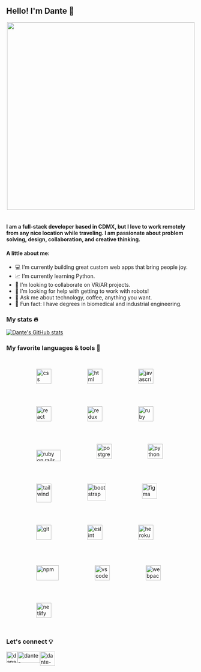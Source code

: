 ## Hello! I'm Dante 👋

<div style="display: grid; justify-content: center;"><img src="https://media.giphy.com/media/dLJY3MAXrj2BG6PQyR/giphy.gif" width="500"></div><br/>

#### I am a full-stack developer based in CDMX, but I love to work remotely from any nice location while traveling. I am passionate about problem solving, design, collaboration, and creative thinking.

#### A little about me:

- 💻 I’m currently building great custom web apps that bring people joy.
- 📈 I’m currently learning Python.
- 🤝 I’m looking to collaborate on VR/AR projects.
- 🤖 I’m looking for help with getting to work with robots!
- 💬 Ask me about technology, coffee, anything you want.
- 🦾 Fun fact: I have degrees in biomedical and industrial engineering.

### My stats 🔥

[![Dante's GitHub stats](https://github-readme-stats.vercel.app/api?username=danalvrz&show_icons=true&theme=merko)](https://github.com/danalvrz/github-readme-stats)

### My favorite languages & tools 🚀

<div style="display: flex; justify-content: flex-start; flex-wrap: wrap;">

<a href="https://developer.mozilla.org/en-US/docs/Web/CSS"><img src="https://www.vectorlogo.zone/logos/w3_css/w3_css-icon.svg" alt="css" width="40" style="padding: 1rem; margin-left: 4rem;"/></a>

<a href="https://developer.mozilla.org/en-US/docs/Web/HTML"><img src="https://www.vectorlogo.zone/logos/w3_html5/w3_html5-icon.svg" alt="html" width="40" style="padding: 1rem; margin-left: 4rem;"/></a>

<a href="https://developer.mozilla.org/en-US/docs/Web/JavaScript"><img src="https://www.freepnglogos.com/uploads/javascript-png/javascript-vector-logo-yellow-png-transparent-javascript-vector-12.png" alt="javascript" width="40" height="40" style="padding: 1rem; margin-left: 4rem;"/></a>

<a href="https://reactjs.org"><img src="https://www.vectorlogo.zone/logos/reactjs/reactjs-icon.svg" alt="react" width="40" style="padding: 1rem; margin-left: 4rem;"/></a>

<a href="https://redux.js.org"><img src="https://d33wubrfki0l68.cloudfront.net/0834d0215db51e91525a25acf97433051f280f2f/c30f5/img/redux.svg" alt="redux" width="40" style="padding: 1rem; margin-left: 4rem;"/></a>

<a href="https://www.ruby-lang.org/en/"><img src="https://www.vectorlogo.zone/logos/ruby-lang/ruby-lang-icon.svg" alt="ruby" width="40" style="padding: 1rem; margin-left: 4rem;"/></a>

<a href="https://rubyonrails.org"><img src="https://upload.wikimedia.org/wikipedia/commons/thumb/6/62/Ruby_On_Rails_Logo.svg/256px-Ruby_On_Rails_Logo.svg.png" alt="ruby on rails" width="65" height="30" style="padding: 1rem; margin-left: 4rem; padding-top: 2rem;"/></a>

<a href="https://www.postgresql.org"><img src="https://www.vectorlogo.zone/logos/postgresql/postgresql-icon.svg" alt="postgresql" width="40" style="padding: 1rem; margin-left: 4rem;"/></a>

<a href="https://www.python.org"><img src="https://www.vectorlogo.zone/logos/python/python-icon.svg" alt="python" width="40" style="padding: 1rem; margin-left: 4rem;"/></a>

<a href="https://tailwindcss.com"><img src="https://www.vectorlogo.zone/logos/tailwindcss/tailwindcss-icon.svg" alt="tailwind" width="40" height="50" style="padding: 1rem; margin-left: 4rem;"/></a>

<a href="https://getbootstrap.com"><img src="https://getbootstrap.com/docs/5.2/assets/brand/bootstrap-logo-shadow.png" alt="bootstrap" width="50" height="45" style="padding: 1rem; margin-left: 4rem;"/></a>

<a href="https://www.figma.com"><img src="https://www.vectorlogo.zone/logos/figma/figma-icon.svg" alt="figma" width="40" style="padding: 1rem; margin-left: 4rem;"/></a>

<a href="https://git-scm.com"><img src="https://www.vectorlogo.zone/logos/git-scm/git-scm-icon.svg" alt="git" width="40" style="padding: 1rem; margin-left: 4rem;"/></a>

<a href="https://eslint.org"><img src="https://www.vectorlogo.zone/logos/eslint/eslint-icon.svg" alt="eslint" width="40" height="40" style="padding: 1rem; margin-left: 4rem; padding-top: 1rem;"/></a>

<a href="https://www.heroku.com"><img src="https://www.vectorlogo.zone/logos/heroku/heroku-icon.svg" alt="heroku" width="40" height="40" style="padding: 1rem; margin-left: 4rem;"/></a>

<a href="https://www.npmjs.com"><img src="https://www.vectorlogo.zone/logos/npmjs/npmjs-ar21.svg" alt="npm" width="60" height="40" style="padding: 1rem; margin-left: 4rem; padding-top: 1.5rem;"/></a>

<a href="https://code.visualstudio.com"><img src="https://www.vectorlogo.zone/logos/visualstudio_code/visualstudio_code-icon.svg" alt="vscode" width="40" height="40" style="padding: 1rem; margin-left: 4rem; padding-top: 1.5rem;"/></a>

<a href="https://webpack.js.org"><img src="https://www.vectorlogo.zone/logos/js_webpack/js_webpack-icon.svg" alt="webpack" width="40" height="40" style="padding: 1rem; margin-left: 4rem; padding-top: 1.5rem;"/></a>

<a href="https://www.netlify.com"><img src="https://www.vectorlogo.zone/logos/netlify/netlify-icon.svg" alt="netlify" width="40" style="padding: 1rem; margin-left: 4rem;"/></a>

</div>

### Let's connect 💡

<div style="display: flex; justify-content: flex-start; flex-wrap: wrap;">
<a href="https://twitter.com/danalvrz" target="blank"><img src="https://raw.githubusercontent.com/rahuldkjain/github-profile-readme-generator/master/src/images/icons/Social/twitter.svg" alt="danalvrz" height="30" width="30"/></a>
<a href="https://www.linkedin.com/in/dante-alvarez-p/" target="blank"><img src="https://raw.githubusercontent.com/rahuldkjain/github-profile-readme-generator/master/src/images/icons/Social/linked-in-alt.svg" alt="dante-alvarez/" height="30" width="60"/></a>
<a href="mailto:dante.alvrz@gmail.com?subject=Want%20to%20connect" target="_blank"><img src="https://img.icons8.com/fluency/48/000000/new-post.png" alt="dante-alvarez/" height="38" width="40"/></a>
</div>
